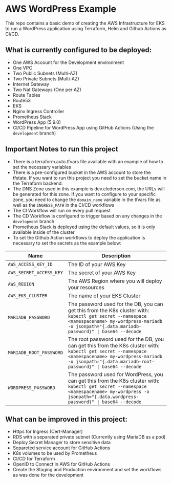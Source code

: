 # AWS WordPress Example

This repo contains a basic demo of creating the AWS Infrastructure for EKS to run a WordPress application using Terraform, Helm and Github Actions as CI/CD.

## What is currently configured to be deployed:

- One AWS Account for the Development environment
- One VPC
- Two Public Subnets (Multi-AZ)
- Two Private Subnets (Multi-AZ)
- Internet Gateway
- Two Nat Gateways (One per AZ)
- Route Tables
- Route53
- EKS
- Nginx Ingress Controller
- Prometheus Stack
- WordPress App (5.9.0) 
- CI/CD Pipeline for WordPress App using GitHub Actions (Using the `development` branch)

## Important Notes to run this project

- There is a terraform.auto.tfvars file available with an example of how to set the necessary variables
- There is a pre-configured bucket in the AWS account to store the tfstate. If you want to run this project you need to set the bucket name in the Terraform backend.
- The DNS Zone used in this example is dev.clederson.com, the URLs will be generated for this zone. If you want to configure to your specific zone, you need to change the `domain_name` variable in the tfvars file as well as the `INGRESS_PATH` in the CI/CD workflows
- The CI Workflow will run on every pull request
- The CD Workflow is configured to trigger based on any changes in the `development` branch
- Prometheus Stack is deployed using the default values, so it is only available inside of the cluster
- To set the Github Action workflows to deploy the application is necessary to set the secrets as the example below:

| Name                    | Description                                                                                                                                                                                                       |
| ------------------------| ----------------------------------------------------------------------------------------------------------------------------------------------------------------------------------------------------------------- |
| `AWS_ACCESS_KEY_ID`     | The ID of your AWS Key                                                                                                                                                                                            |
| `AWS_SECRET_ACCESS_KEY` | The secret of your AWS Key                                                                                                                                                                                        |
| `AWS_REGION`            | The AWS Region where you will deploy your resources                                                                                                                                                               |
| `AWS_EKS_CLUSTER`       | The name of your EKS Cluster                                                                                                                                                                                      |
| `MARIADB_PASSWORD`      | The password used for the DB, you can get this from the K8s cluster with: `kubectl get secret --namespace <namespacename> my-wordpress-mariadb -o jsonpath="{.data.mariadb-password}" \| base64 --decode`           |
| `MARIADB_ROOT_PASSWORD` | The root password used for the DB, you can get this from the K8s cluster with: `kubectl get secret --namespace <namespacename> my-wordpress-mariadb -o jsonpath="{.data.mariadb-root-password}" \| base64 --decode` |
| `WORDPRESS_PASSWORD`    | The password used for WordPress, you can get this from the K8s cluster with: `kubectl get secret --namespace <namespacename> my-wordpress -o jsonpath="{.data.wordpress-password}" \| base64 --decode`      |

## What can be improved in this project:

- Https for Ingress (Cert-Manager)
- RDS with a separated private subnet (Currently using MariaDB as a pod)
- Deploy Secret Manager to store sensitive data
- Separeted service account for GitHub Actions
- K8s volumes to be used by Prometheus
- CI/CD for Terraform
- OpenID to Connect in AWS for GitHub Actions
- Create the Staging and Production environment and set the workflows as was done for the development